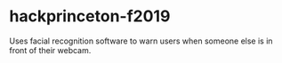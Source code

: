 # hackprinceton-f2019
Uses facial recognition software to warn users when someone else is in front of their webcam.
